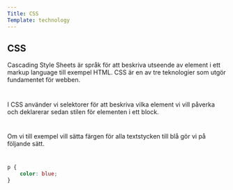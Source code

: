 ```yaml
---
Title: CSS
Template: technology
---
```


## CSS

Cascading Style Sheets är språk för att beskriva utseende av element i ett markup language till exempel HTML. CSS är en av tre teknologier som utgör fundamentet för webben.
#  
I CSS använder vi selektorer för att beskriva vilka element vi vill påverka och deklarerar sedan stilen för elementen i ett block.
#  
Om vi till exempel vill sätta färgen för alla textstycken till blå gör vi på följande sätt.
#  
```css
p {
    color: blue;
}
```
